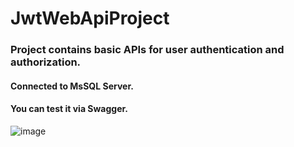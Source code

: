 # JwtWebApiProject

### Project contains basic APIs for user authentication and authorization.

#### Connected to MsSQL Server.

#### You can test it via Swagger.
![image](https://user-images.githubusercontent.com/26550554/220102437-56343caf-2f4e-4033-83fe-40bad7fd3458.png)
